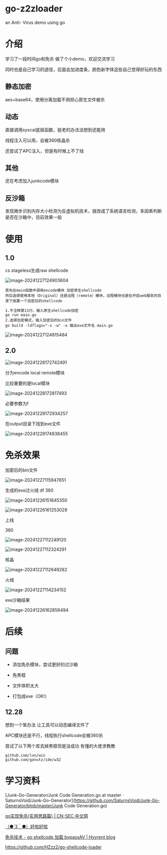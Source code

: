 # go-z2zloader

an Anti- Virus demo using go

# 介绍

学习了一段时间go和免杀 做了个小demo，欢迎交流学习

同时也是自己学习的途径，后面会加进度条，颜色新字体这些自己觉得好玩的东西

## 静态加密

aes+base64，使用分离加载不用担心原生文件被杀

## 动态

直接调用syscal底层函数，挺老的办法没想到还能用

线程注入可以用，会被360核晶杀

还尝试了APC注入，但是有时候上不了线

## 其他

还在考虑加入junkcode模块

## 反沙箱

发现微步识别内存大小检测为反虚拟机技术，就改成了系统语言检测，多因素判断是否在沙箱中，目前效果一般



# 使用

## 1.0

cs stageless生成raw shellcode

![image-20241227124903604](README/image-20241227124903604.png)

```
首先在main函数中调用encode模块 加密原生shellcode
然后选择使用本地（Original）还是远程（remote）模块，远程模块也是在开启web服务的目录下放置一个加密后的shellcode

1.不注释第11行，输入原生shellcode加密
go run main.go 
2.选择加密模式，输入加密后的bin文件
go build -ldflags="-s -w" -o 输出exe文件名 main.go
```

![image-20241227124815484](README/image-20241227124815484.png)



## 2.0

![image-20241228172742491](README/image-20241228172742491.png)

分为encode local remote模块 

比较重要的是local模块

![image-20241228172817493](README/image-20241228172817493.png)

必要参数为f

![image-20241228172934257](README/image-20241228172934257.png)

在output目录下找到exe文件

![image-20241228174838455](README/image-20241228174838455.png)

# 免杀效果

加密后的bin文件

![image-20241227115947651](README/image-20241227115947651.png)

生成的exe过火绒 df 360

![image-20241226151645350](README/image-20241226151645350.png)



![image-20241226161253029](README/image-20241226161253029.png)



上线

360

![image-20241227112249120](README/image-20241227112249120.png)

![image-20241227112324291](README/image-20241227112324291.png)

核晶

![image-20241227112649282](README/image-20241227112649282.png)

火绒

![image-20241227114234152](README/image-20241227114234152.png)



exe沙箱结果

![image-20241226162856494](README/image-20241226162856494.png)



# 后续

## 问题

- 添加免杀模块，尝试更好的过沙箱

- 免黑框

- 文件体积太大

- 打包成exe（OK!）

  

## 12.28

想到一个笨办法 让工具可以动态编译文件了

APC模块还是不行，线程执行shellcode会被360杀

尝试了以下两个库去掉黑框但是没成功 有懂的大佬求教教

```
github.com/lxn/win
github.com/gonutz/ide/w32
```







# 学习资料

[Junk-Go-Generator/Junk Code Generation.go at master · SaturnsVoid/Junk-Go-Generator](https://github.com/SaturnsVoid/Junk-Go-Generator/blob/master/Junk Code Generation.go)

[go实现免杀(实用思路篇) | CN-SEC 中文网](https://cn-sec.com/archives/2839255.html)

[（●´3｀●）好啦好啦](https://shut-td.github.io/CS远控免杀思路与实现/)

[免杀技术 - go shellcode 加载 bypassAV | Hyyrent blog](https://pizz33.github.io/posts/4ac17cb886a9/)

https://github.com/HZzz2/go-shellcode-loader
